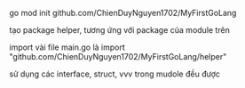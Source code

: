 go mod init github.com/ChienDuyNguyen1702/MyFirstGoLang

tạo package helper, tương ứng với package của module trên

import vài file main.go là 
import "github.com/ChienDuyNguyen1702/MyFirstGoLang/helper"

sử dụng các interface, struct, vvv trong mudole đều được